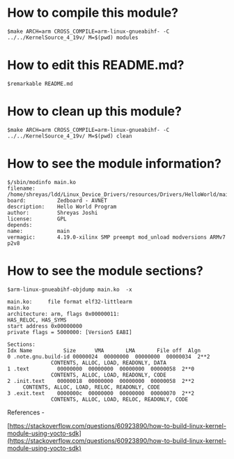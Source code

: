 How to compile this module?
============

	$make ARCH=arm CROSS_COMPILE=arm-linux-gnueabihf- -C ../../KernelSource_4_19v/ M=$(pwd) modules


How to edit this README.md?
============

	$remarkable README.md

How to clean up  this module?
============

	$make ARCH=arm CROSS_COMPILE=arm-linux-gnueabihf- -C ../../KernelSource_4_19v/ M=$(pwd) clean
	
	
How to see the module information?
============

	$/sbin/modinfo main.ko
	filename:       /home/shreyas/ldd/Linux_Device_Drivers/resources/Drivers/HelloWorld/main.ko
	board:          Zedboard - AVNET
	description:    Hello World Program
	author:         Shreyas Joshi
	license:        GPL
	depends:        
	name:           main
	vermagic:       4.19.0-xilinx SMP preempt mod_unload modversions ARMv7 p2v8 


How to see the module sections?
============

	$arm-linux-gnueabihf-objdump main.ko  -x

	main.ko:     file format elf32-littlearm
	main.ko
	architecture: arm, flags 0x00000011:
	HAS_RELOC, HAS_SYMS
	start address 0x00000000
	private flags = 5000000: [Version5 EABI]
	
	Sections:
	Idx Name          Size      VMA       LMA       File off  Algn
  	0 .note.gnu.build-id 00000024  00000000  00000000  00000034  2**2
                  CONTENTS, ALLOC, LOAD, READONLY, DATA
  	1 .text         00000000  00000000  00000000  00000058  2**0
                  CONTENTS, ALLOC, LOAD, READONLY, CODE
  	2 .init.text    00000018  00000000  00000000  00000058  2**2
    	 CONTENTS, ALLOC, LOAD, RELOC, READONLY, CODE
  	3 .exit.text    0000000c  00000000  00000000  00000070  2**2
                  CONTENTS, ALLOC, LOAD, RELOC, READONLY, CODE
                  
  References - 
  
  [https://stackoverflow.com/questions/60923890/how-to-build-linux-kernel-module-using-yocto-sdk](https://stackoverflow.com/questions/60923890/how-to-build-linux-kernel-module-using-yocto-sdk) 
  
  
  